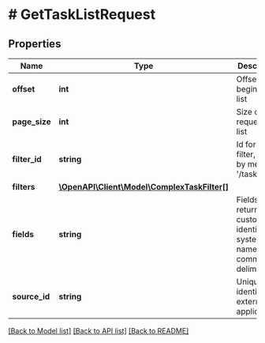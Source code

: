 # # GetTaskListRequest

## Properties

Name | Type | Description | Notes
------------ | ------------- | ------------- | -------------
**offset** | **int** | Offset from beginning of list | [optional] [default to 0]
**page_size** | **int** | Size of requested list | [optional] [default to 100]
**filter_id** | **string** | Id for task filter, get list by method &#39;/task/filters&#39; | [optional]
**filters** | [**\OpenAPI\Client\Model\ComplexTaskFilter[]**](ComplexTaskFilter.md) |  | [optional]
**fields** | **string** | Fields returned - custom field identifiers, system field names, comma-delimited | [optional]
**source_id** | **string** | Unique identifier of external application | [optional]

[[Back to Model list]](../../README.md#models) [[Back to API list]](../../README.md#endpoints) [[Back to README]](../../README.md)
